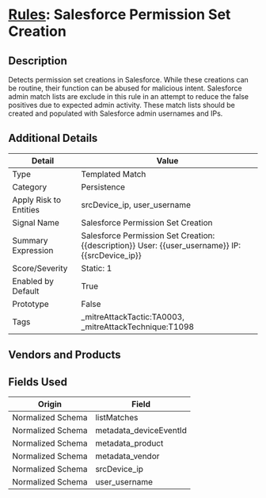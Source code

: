 # [Rules](README.md): Salesforce Permission Set Creation

## Description
Detects permission set creations in Salesforce. While these creations can be routine, their function can be abused for malicious intent. Salesforce admin match lists are exclude in this rule in an attempt to reduce the false positives due to expected admin activity. These match lists should be created and populated with Salesforce admin usernames and IPs.

## Additional Details
|Detail|Value|
|----|----|
|Type|Templated Match|
|Category|Persistence|
|Apply Risk to Entities|srcDevice_ip, user_username|
|Signal Name|Salesforce Permission Set Creation|
|Summary Expression|Salesforce Permission Set Creation: {{description}} User: {{user_username}} IP: {{srcDevice_ip}}|
|Score/Severity|Static: 1|
|Enabled by Default|True|
|Prototype|False|
|Tags|_mitreAttackTactic:TA0003, _mitreAttackTechnique:T1098|
## Vendors and Products


## Fields Used

|Origin|Field|
|----|----|
|Normalized Schema|listMatches|
|Normalized Schema|metadata_deviceEventId|
|Normalized Schema|metadata_product|
|Normalized Schema|metadata_vendor|
|Normalized Schema|srcDevice_ip|
|Normalized Schema|user_username|


